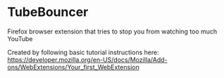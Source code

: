 # TubeBouncer
Firefox browser extension that tries to stop you from watching too much YouTube

Created by following basic tutorial instructions here: https://developer.mozilla.org/en-US/docs/Mozilla/Add-ons/WebExtensions/Your_first_WebExtension


